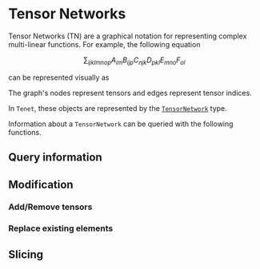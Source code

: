 # Tensor Networks

Tensor Networks (TN) are a graphical notation for representing complex multi-linear functions. For example, the following equation

```math
\sum_{ijklmnop} A_{im} B_{ijp} C_{njk} D_{pkl} E_{mno} F_{ol}
```

can be represented visually as

The graph's nodes represent tensors and edges represent tensor indices.

In `Tenet`, these objects are represented by the [`TensorNetwork`](@ref) type.

Information about a `TensorNetwork` can be queried with the following functions.

## Query information

## Modification

### Add/Remove tensors

### Replace existing elements

## Slicing
